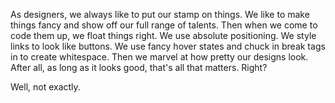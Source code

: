 As designers, we always like to put our stamp on things. We like to make things fancy and show off our full range of talents. Then when we come to code them up, we float things right. We use absolute positioning. We style links to look like buttons. We use fancy hover states and chuck in break tags in to create whitespace. Then we marvel at how pretty our designs look. After all, as long as it looks good, that's all that matters. Right?

Well, not exactly.